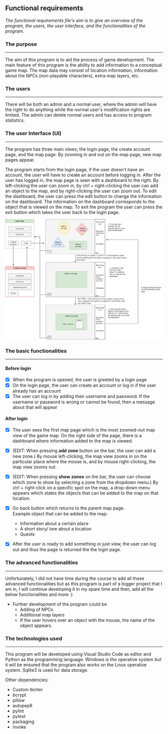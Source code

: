 ## Functional requirements

*The functional requirements file's aim is to give an overview of the program, the users, the user interface, and the functionalities of the program.*

### The purpose
---

The aim of this program is to aid the process of game development. The main feature of this program is the ability to add information to a conceptual game map. The map data may consist of location information, information about the NPCs (non-playable characters), extra map layers, etc. 

### The users
---
There will be both an admin and a normal user, where the admin will have the right to do anything while the normal user's modification rights are limited. The admin can delete normal users and has access to program statistics.

### The user Interface (UI)
---
The program has three main views; the login page, the create account page, and the map page. By zooming in and out on the map page, new map pages appear. 

The program starts from the login page, if the user doesn't have an account, the user will have to create an account before logging in. After the user has logged in, the map page is seen with a dashboard to the right. By left-clicking the user can zoom in, by ctrl + right-clicking the user can add an object to the map, and by right-clicking the user can zoom out. To edit the dashboard, the user can press the edit button to change the information on the dashboard. The information on the dashboard corresponds to the object that is viewed on the map. To exit the program the user can press the exit button which takes the user back to the login page. 


![UI](pictures/ui_sketch_first_draft.png)

### The basic functionalities
---

#### Before login
- [x] When the program is opened, the user is greeted by a login page
- [x] On the login page, the user can create an account or log in if the user already has an account
- [x] The user can log in by adding their username and password. If the username or password is wrong or cannot be found, then a message about that will appear

#### After login
- [x] The user sees the first map page which is the most zoomed-out map view of the game map. On the right side of the page, there is a dashboard where information added to the map is viewed.
- [x] (EDIT: When pressing **add zone** button on the bar, the user can add a new zone.) By mouse left-clicking, the map view zooms in on the particular place where the mouse is, and by mouse right-clicking, the map view zooms out.
- [x] (EDIT: When pressing **show zones** on the bar, the user can choose which zone to show by selecting a zone from the dropdown menu.) By ctrl + right-click on a specific spot on the map, a drop-down menu appears which states the objects that can be added to the map on that location.
- [x] Go back button which returns to the parent map page.  
Example object that can be added to the map:
  * Information about a certain place
  * A short story/ lore about a location
  * Quests
 
- [x] After the user is ready to add something or just view, the user can log out and thus the page is returned the the login page. 

### The advanced functionalities
---
Unfortunately, I did not have time during the course to add all these advanced functionalities but as this program is part of a bigger project that I am in, I will continue developing it in my spare time and then, add all the below functionalities and more :) 
- Further development of the program could be
  * Adding of NPCs
  * Additional map layers
  * If the user hovers over an object with the mouse, the name of the object appears.

### The technologies used
---

This program will be developed using Visual Studio Code as editor and Python as the programming language. Windows is the operative system but it will be ensured that the program also works on the Linux operative system. Sqlite3 is used for data storage.

Other dependencies: 
- Custom tkinter
- bcrypt
- pillow
- autopep8
- pylint
- pytest
- packaging
- invoke



